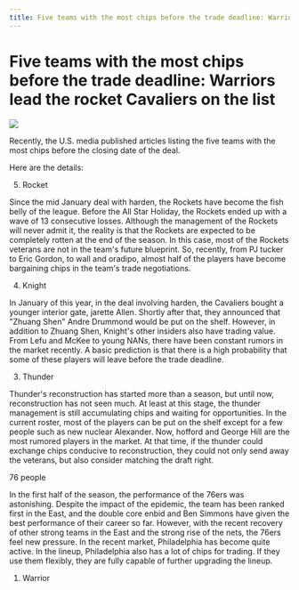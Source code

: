 ```yaml
---
title: Five teams with the most chips before the trade deadline: Warriors lead the rocket Cavaliers on the list
---
```



# Five teams with the most chips before the trade deadline: Warriors lead the rocket Cavaliers on the list
![](https://p5.itc.cn/images01/20210311/15bcfc1b4cf24e43bbf842a3b296ccf1.jpeg)


Recently, the U.S. media published articles listing the five teams with the most chips before the closing date of the deal.

Here are the details:

5. Rocket

Since the mid January deal with harden, the Rockets have become the fish belly of the league. Before the All Star Holiday, the Rockets ended up with a wave of 13 consecutive losses. Although the management of the Rockets will never admit it, the reality is that the Rockets are expected to be completely rotten at the end of the season. In this case, most of the Rockets veterans are not in the team's future blueprint. So, recently, from PJ tucker to Eric Gordon, to wall and oradipo, almost half of the players have become bargaining chips in the team's trade negotiations.

4. Knight

In January of this year, in the deal involving harden, the Cavaliers bought a younger interior gate, jarette Allen. Shortly after that, they announced that "Zhuang Shen" Andre Drummond would be put on the shelf. However, in addition to Zhuang Shen, Knight's other insiders also have trading value. From Lefu and McKee to young NANs, there have been constant rumors in the market recently. A basic prediction is that there is a high probability that some of these players will leave before the trade deadline.

3. Thunder

Thunder's reconstruction has started more than a season, but until now, reconstruction has not seen much. At least at this stage, the thunder management is still accumulating chips and waiting for opportunities. In the current roster, most of the players can be put on the shelf except for a few people such as new nuclear Alexander. Now, hofford and George Hill are the most rumored players in the market. At that time, if the thunder could exchange chips conducive to reconstruction, they could not only send away the veterans, but also consider matching the draft right.

76 people

In the first half of the season, the performance of the 76ers was astonishing. Despite the impact of the epidemic, the team has been ranked first in the East, and the double core enbid and Ben Simmons have given the best performance of their career so far. However, with the recent recovery of other strong teams in the East and the strong rise of the nets, the 76ers feel new pressure. In the recent market, Philadelphia has become quite active. In the lineup, Philadelphia also has a lot of chips for trading. If they use them flexibly, they are fully capable of further upgrading the lineup.

1. Warrior

